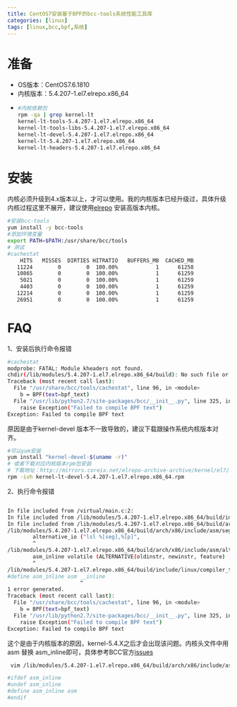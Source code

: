 ```yaml
---
title: CentOS7安装基于BPF的bcc-tools系统性能工具库
categories: [linux]
tags: [linux,bcc,bpf,系统]
---
```

# 准备

* OS版本：CentOS7.6.1810
* 内核版本：5.4.207-1.el7.elrepo.x86_64
* ```bash
  #内核依赖包
  rpm -qa | grep kernel-lt
  kernel-lt-tools-5.4.207-1.el7.elrepo.x86_64
  kernel-lt-tools-libs-5.4.207-1.el7.elrepo.x86_64
  kernel-lt-devel-5.4.207-1.el7.elrepo.x86_64
  kernel-lt-5.4.207-1.el7.elrepo.x86_64
  kernel-lt-headers-5.4.207-1.el7.elrepo.x86_64
  ```

# 安装

内核必须升级到4.x版本以上，才可以使用。我的内核版本已经升级过，具体升级内核过程这里不展开，建议使用[elrepo](http://elrepo.org/tiki/HomePage) 安装高版本内核。

```bash
#安装bcc-tools
yum install -y bcc-tools
#添加环境变量
export PATH=$PATH:/usr/share/bcc/tools
# 测试
#cachestat
    HITS   MISSES  DIRTIES HITRATIO   BUFFERS_MB  CACHED_MB
   11224        0        0  100.00%            1      61258
   10865        0        0  100.00%            1      61259
    5021        0        0  100.00%            1      61259
    4403        0        0  100.00%            1      61259
   12214        0        0  100.00%            1      61259
   26951        0        0  100.00%            1      61259
```

# FAQ

1、安装后执行命令报错

```bash
#cachestat
modprobe: FATAL: Module kheaders not found.
chdir(/lib/modules/5.4.207-1.el7.elrepo.x86_64/build): No such file or directory
Traceback (most recent call last):
  File "/usr/share/bcc/tools/cachestat", line 96, in <module>
    b = BPF(text=bpf_text)
  File "/usr/lib/python2.7/site-packages/bcc/__init__.py", line 325, in __init__
    raise Exception("Failed to compile BPF text")
Exception: Failed to compile BPF text
```

原因是由于kernel-devel 版本不一致导致的，建议下载跟操作系统内核版本对齐。

```bash
#可以yum安装
yum install "kernel-devel-$(uname -r)"
# 或者下载对应内核版本rpm包安装
# 下载地址：http://mirrors.coreix.net/elrepo-archive-archive/kernel/el7/x86_64/RPMS/
rpm -ivh kernel-lt-devel-5.4.207-1.el7.elrepo.x86_64.rpm
```

2、执行命令报错

```bash

In file included from /virtual/main.c:2:
In file included from /lib/modules/5.4.207-1.el7.elrepo.x86_64/build/include/uapi/linux/ptrace.h:143:
In file included from /lib/modules/5.4.207-1.el7.elrepo.x86_64/build/arch/x86/include/asm/ptrace.h:5:
/lib/modules/5.4.207-1.el7.elrepo.x86_64/build/arch/x86/include/asm/segment.h:266:2: error: expected '(' after 'asm'
        alternative_io ("lsl %[seg],%[p]",
        ^
/lib/modules/5.4.207-1.el7.elrepo.x86_64/build/arch/x86/include/asm/alternative.h:240:2: note: expanded from macro 'alternative_io'
        asm_inline volatile (ALTERNATIVE(oldinstr, newinstr, feature)   \
        ^
/lib/modules/5.4.207-1.el7.elrepo.x86_64/build/include/linux/compiler_types.h:214:24: note: expanded from macro 'asm_inline'
#define asm_inline asm __inline
                       ^
1 error generated.
Traceback (most recent call last):
  File "/usr/share/bcc/tools/cachestat", line 96, in <module>
    b = BPF(text=bpf_text)
  File "/usr/lib/python2.7/site-packages/bcc/__init__.py", line 325, in __init__
    raise Exception("Failed to compile BPF text")
Exception: Failed to compile BPF text
```

这个是由于内核版本的原因，kernel-5.4.X之后才会出现该问题。内核头文件中用 asm 替换 asm_inline即可，具体参考BCC官方[issues](https://github.com/iovisor/bcc/issues/2546)

```bash
 vim /lib/modules/5.4.207-1.el7.elrepo.x86_64/build/arch/x86/include/asm/segment.h 在最上新增如下内核，保存并退出

#ifdef asm_inline
#undef asm_inline
#define asm_inline asm
#endif

```
